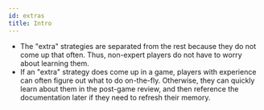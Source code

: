 ```yaml
---
id: extras
title: Intro
---
```


- The "extra" strategies are separated from the rest because they do not come up that often. Thus, non-expert players do not have to worry about learning them.
- If an "extra" strategy does come up in a game, players with experience can often figure out what to do on-the-fly. Otherwise, they can quickly learn about them in the post-game review, and then reference the documentation later if they need to refresh their memory.
